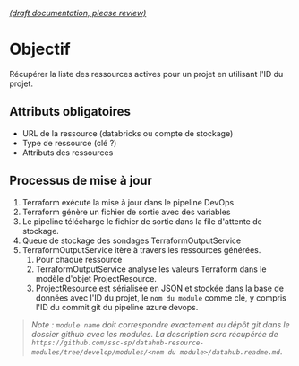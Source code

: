 [_metadata_: remarks]:- "Automatically translated with DeepL. From: /Active-Resources-in-Data-Projects.md"

[_(draft documentation, please review)_](/Active-Resources-in-Data-Projects.md)

# Objectif

Récupérer la liste des ressources actives pour un projet en utilisant l'ID du projet.

## Attributs obligatoires

- URL de la ressource (databricks ou compte de stockage)
- Type de ressource (clé ?)
- Attributs des ressources

## Processus de mise à jour

1. Terraform exécute la mise à jour dans le pipeline DevOps
1. Terraform génère un fichier de sortie avec des variables
1. Le pipeline télécharge le fichier de sortie dans la file d'attente de stockage.
1. Queue de stockage des sondages TerraformOutputService
1. TerraformOutputService itère à travers les ressources générées.
   1. Pour chaque ressource
   1. TerraformOutputService analyse les valeurs Terraform dans le modèle d'objet ProjectResource.
   1. ProjectResource est sérialisée en JSON et stockée dans la base de données avec l'ID du projet, le `nom du module` comme clé, y compris l'ID du commit git du pipeline azure devops.

> _Note : `module name` doit correspondre exactement au dépôt git dans le dossier github avec les modules. La description sera récupérée de `https://github.com/ssc-sp/datahub-resource-modules/tree/develop/modules/<nom du module>/datahub.readme.md`_.
